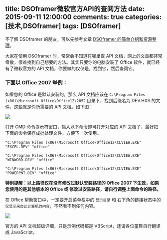 title: DSOframer微软官方API的查阅方法
date: 2015-09-11 12:00:00
comments: true
categories: [技术,DSOframer]
tags: [DSOframer]
---

不了解 DSOframer 的朋友，可以先参考文章 [DSOframer 的简单介绍和资源整理](/2015/09/02/dsoframer-introduction-resources/)。

大家在使用 DSOframer 时，常常会不知道在哪里查 API 文档，网上的文章都非常零散，很难找到自己想要的方法。其实只要你的电脑安装了 Office 软件，就已经有了微软官方的 API 文档，你要做的仅仅是，找到它，然后查阅它。

### 下面以 Office 2007 举例：  
如果您的 Office 是默认安装的，那么 API 文档应该在 `C:\Program Files (x86)\Microsoft Office\Office12\2052` 目录下，找到后缀名为 DEV.HXS 的文件，这些就是你所需要的 API 文档。如下图：

![](http://qn.shisb.com/blog/dsoframer-frequently-asked-question2/1.png)

打开 CMD 命令提示符窗口，输入以下命令即可打开对应的 API 文档了，最好把下面的命令保存成批处理文件，方便下一次使用。


<!-- more --> 

```
"C:\Program Files (x86)\Microsoft Office\Office12\CLVIEW.EXE" "EXCEL.DEV" "office"

"C:\Program Files (x86)\Microsoft Office\Office12\CLVIEW.EXE" "WINWORD.DEV" "office"

"C:\Program Files (x86)\Microsoft Office\Office12\CLVIEW.EXE" "POWERPNT.DEV" "office" 
```

**特别提醒：以上路径仅在没有修改过默认安装路径的 Office 2007 下生效，如果您使用的是其他版本的 Office 或 修改过安装路径，请自行调整上面命令的路径。**

在 Office 帮助窗口中，一定要开启菜单栏中的 `显示目录` 和 右下角的链接状态中的 `仅显示来自此计算机的内容`，不然看不到任何内容。

![](http://qn.shisb.com/blog/dsoframer-frequently-asked-question2/2.png)

官方的 API 文档超级详细，只是示例代码都是 VBScript，还请各位童鞋自行翻译成 JavaScript。



